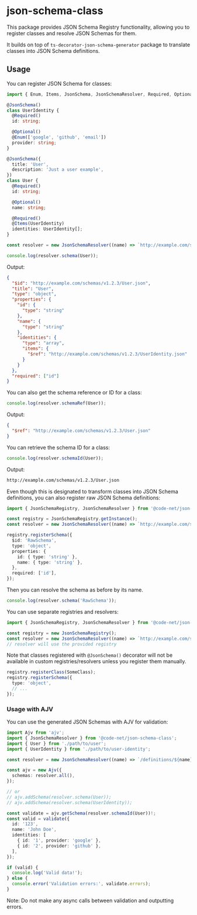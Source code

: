 # json-schema-class

This package provides JSON Schema Registry functionality, allowing you to register classes and resolve JSON Schemas for them.

It builds on top of `ts-decorator-json-schema-generator` package to translate classes into JSON Schema definitions.

## Usage

You can register JSON Schema for classes:

```typescript
import { Enum, Items, JsonSchema, JsonSchemaResolver, Required, Optional } from '@code-net/json-schema-class';

@JsonSchema()
class UserIdentity {
  @Required()
  id: string;

  @Optional()
  @Enum(['google', 'github', 'email'])
  provider: string;
}

@JsonSchema({
  title: 'User',
  description: 'Just a user example',
})
class User {
  @Required()
  id: string;

  @Optional()
  name: string;

  @Required()
  @Items(UserIdentity)
  identities: UserIdentity[];
}

const resolver = new JsonSchemaResolver((name) => `http://example.com/schemas/v1.2.3/${name}.json`);

console.log(resolver.schema(User));
```

Output:

```json
{
  "$id": "http://example.com/schemas/v1.2.3/User.json",
  "title": "User",
  "type": "object",
  "properties": {
    "id": {
      "type": "string"
    },
    "name": {
      "type": "string"
    },
    "identities": {
      "type": "array",
      "items": {
        "$ref": "http://example.com/schemas/v1.2.3/UserIdentity.json"
      }
    }
  },
  "required": ["id"]
}
```

You can also get the schema reference or ID for a class:

```typescript
console.log(resolver.schemaRef(User));
```

Output:

```json
{
  "$ref": "http://example.com/schemas/v1.2.3/User.json"
}
```

You can retrieve the schema ID for a class:

```typescript
console.log(resolver.schemaId(User));
```

Output:

```txt
http://example.com/schemas/v1.2.3/User.json
```

Even though this is designated to transform classes into JSON Schema definitions, you can also register raw JSON Schema definitions:

```typescript
import { JsonSchemaRegistry, JsonSchemaResolver } from '@code-net/json-schema-class';

const registry = JsonSchemaRegistry.getInstance();
const resolver = new JsonSchemaResolver((name) => `http://example.com/schemas/v1.2.3/${name}.json`);

registry.registerSchema({
  $id: 'RawSchema',
  type: 'object',
  properties: {
    id: { type: 'string' },
    name: { type: 'string' },
  },
  required: ['id'],
});
```

Then you can resolve the schema as before by its name.

```typescript
console.log(resolver.schema('RawSchema'));
```

You can use separate registries and resolvers:

```typescript
import { JsonSchemaRegistry, JsonSchemaResolver } from '@code-net/json-schema-class';

const registry = new JsonSchemaRegistry();
const resolver = new JsonSchemaResolver((name) => `http://example.com/schemas/v1.2.3/${name}.json`, registry);
// resolver will use the provided registry
```

Note that classes registered with `@JsonSchema()` decorator will not be available in custom registries/resolvers unless you register them manually.

```typescript
registry.registerClass(SomeClass);
registry.registerSchema({
  type: 'object',
  // ...
});
```

### Usage with AJV

You can use the generated JSON Schemas with AJV for validation:

```typescript
import Ajv from 'ajv';
import { JsonSchemaResolver } from '@code-net/json-schema-class';
import { User } from './path/to/user';
import { UserIdentity } from './path/to/user-identity';

const resolver = new JsonSchemaResolver((name) => `/definitions/${name}.json#`);

const ajv = new Ajv({
  schemas: resolver.all(),
});

// or
// ajv.addSchema(resolver.schema(User));
// ajv.addSchema(resolver.schema(UserIdentity));

const validate = ajv.getSchema(resolver.schemaId(User))!;
const valid = validate({
  id: '123',
  name: 'John Doe',
  identities: [
    { id: '1', provider: 'google' },
    { id: '2', provider: 'github' },
  ],
});

if (valid) {
  console.log('Valid data!');
} else {
  console.error('Validation errors:', validate.errors);
}
```

Note: Do not make any async calls between validation and outputting errors.
